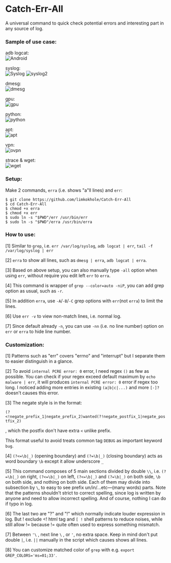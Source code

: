 # Catch-Err-All
 A universal command to quick check potential errors and interesting part in any source of log.

### Sample of use case:

 adb logcat:  
 ![Android](/images/sample_output1_android.png?raw=true "Sample output (Android)")

 syslog:  
 ![Syslog](/images/sample_output2_syslog.png?raw=true "Sample output (syslog 1)")
 ![syslog2](/images/sample_output3_syslog.png?raw=true "Sample output (syslog 2)")

  dmesg:  
 ![dmesg](/images/sample_output4_dmesg.png?raw=true "Sample output (dmesg)")

  gpu:  
 ![gpu](/images/sample_output5_gpu.png?raw=true "Sample output (gpu)")

  python:  
 ![python](/images/sample_output6_python.png?raw=true "Sample output (python)")

  apt:  
 ![apt](/images/sample_output7_apt.png?raw=true "Sample output (apt)")

  vpn:  
 ![ovpn](/images/sample_output8_ovpn.png?raw=true "Sample output (ovpn)")

 strace & wget:  
 ![wget](/images/sample_output9_strace_and_wget.png?raw=true "Sample output (strace & wget)")

### Setup:

Make 2 commands, `erra` (i.e. shows "a"ll lines) and `err`:

    $ git clone https://github.com/limkokhole/Catch-Err-All
    $ cd Catch-Err-All
    $ chmod +x erra
    $ chmod +x err
    $ sudo ln -s "$PWD"/err /usr/bin/err 
    $ sudo ln -s "$PWD"/erra /usr/bin/erra

### How to use:

[1] Similar to `grep`, i.e. `err /var/log/syslog`, `adb logcat | err`, `tail -f /var/log/syslog | err`  

[2] `erra` to show all lines, such as `dmesg | erra`, `adb logcat | erra`.  

[3] Based on above setup, you can also manually type `-all` option when using `err`, without require you edit left `err` to `erra`.  

[4] This command is wrapper of `grep --color=auto -niP`, you can add grep option as usual, such as `-r`.  

[5] In addition `erra`, use `-A`/`-B`/`-C` grep options with `err`(not `erra`) to limit the lines.  

[6] Use `err -v` to view non-match lines, i.e. normal log.  

[7] Since default already `-n`, you can use `-nn` (i.e. no line number) option on `err` or `erra` to hide line number.  

### Customization:

[1] Patterns such as "err" covers "errno" and "interrupt" but I separate them to easier distinguish in a glance. 

[2] To avoid `internal PCRE error: 0` error, I need regex `()` as few as possible. You can check if your regex exceed default maximum by `echo malware | err`, it will produces `internal PCRE error: 0` error if regex too long. I noticed adding more entries in existing `(a|b|c|...)` and more `[-]?` doesn't causes this error. 

[3] The negate style is in the format:

`(?<!negate_prefix_1|negate_prefix_2)wanted(?!negate_postfix_1|negate_postfix_2)`

, which the postfix don't have extra `<` unlike prefix.

This format useful to avoid treats common tag `DEBUG` as important keyword `bug`.

[4] `(?<=\b|_)` (opening boundary) and `(?=\b|_)` (closing boundary) acts as word boundary `\b` except it allow underscore `_`

[5] This command composes of 5 main sections divided by double `\\`, i.e. `(?=\b|_)` on right, `(?<=\b|_)` on left, `(?<=\b|_)` and `(?=\b|_)` on both side, `\b` on both side, and nothing on both side. Each of them may divide into subsection by `\`, to easy to see prefix un/in/...etc—(many words) parts. Note that the patterns shouldn't strict to correct spelling, since log is written by anyone and need to allow incorrect spelling. And of course, nothing I can do if typo in log.

[6] The last two are "?" and "!" which normally indicate louder expression in log. But ! exclude <! html tag and `[ !` shell patterns to reduce noises, while still allow != because != quite often used to express something mismatch.

[7] Between `'\` , next line `\` , or `'`, no extra space. Keep in mind don't put double `|`, i.e. `||` manually in the script which causes shows all lines.

[8] You can customize matched color of `grep` with e.g. `export GREP_COLORS='ms=01;33'`.

